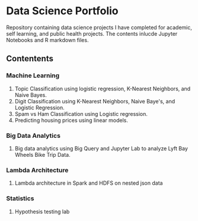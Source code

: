 # Data Science Portfolio
Repository containing data science projects I have completed for academic, self learning, and public health projects. The contents inlucde Jupyter Notebooks and R markdown files.
## Contentents
### Machine Learning
1. Topic Classification using logistic regression, K-Nearest Neighbors, and Naive Bayes.
2. Digit Classification using K-Nearest Neighbors, Naive Baye's, and Logistic Regression. 
3. Spam vs Ham Classification using Logistic regression.
4. Predicting housing prices using linear models.
### Big Data Analytics
1. Big data analytics using Big Query and Jupyter Lab to analyze Lyft Bay Wheels Bike Trip Data.
### Lambda Architecture 
1. Lambda architecture in Spark and HDFS on nested json data
### Statistics 
1. Hypothesis testing lab
